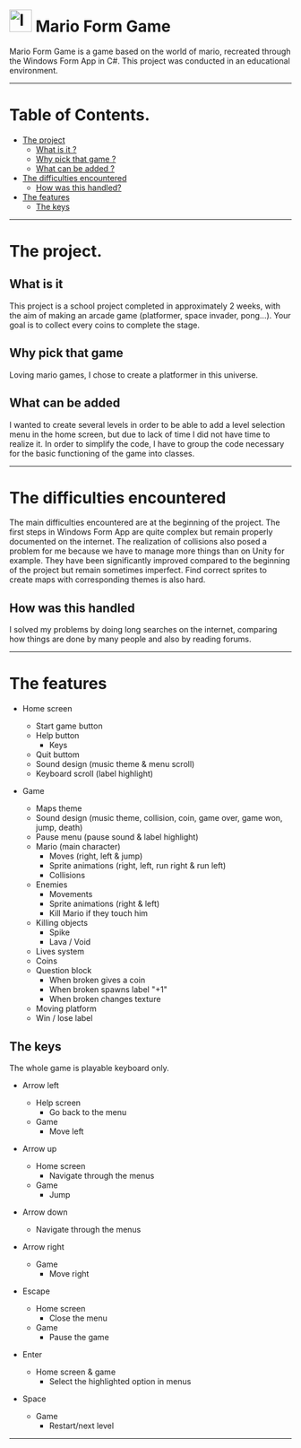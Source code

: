 # <img src="https://i.imgur.com/YxgFdHy.jpg" height="40" alt="Icon" title="Mario Form Game"> Mario Form Game

Mario Form Game is a game based on the world of mario, recreated through the Windows Form App in C#.
This project was conducted in an educational environment.

-------

# Table of Contents.

- [The project](#the-project)
  - [What is it ?](#user-content-what-is-it)
  - [Why pick that game ?](#user-content-why-pick-that-game)
  - [What can be added ?](#user-content-what-can-be-added)
- [The difficulties encountered](#the-difficulties-encountered)
  - [How was this handled?](#user-content-how-was-this-handled)
- [The features](#the-features)
  - [The keys](#user-content-the-keys)

-------

# The project.

## What is it

This project is a school project completed in approximately 2 weeks, with the aim of making an arcade game (platformer, space invader, pong...).
Your goal is to collect every coins to complete the stage.

## Why pick that game

Loving mario games, I chose to create a platformer in this universe.

## What can be added

I wanted to create several levels in order to be able to add a level selection menu in the home screen, but due to lack of time I did not have time to realize it.
In order to simplify the code, I have to group the code necessary for the basic functioning of the game into classes.

-------

# The difficulties encountered

The main difficulties encountered are at the beginning of the project. The first steps in Windows Form App are quite complex but remain properly documented on the internet.
The realization of collisions also posed a problem for me because we have to manage more things than on Unity for example. They have been significantly improved compared to the beginning of the project but remain sometimes imperfect.
Find correct sprites to create maps with corresponding themes is also hard.

## How was this handled

I solved my problems by doing long searches on the internet, comparing how things are done by many people and also by reading forums.

-------

# The features

* Home screen
  * Start game button
  * Help button
    * Keys
  * Quit buttom
  * Sound design (music theme & menu scroll)
  * Keyboard scroll (label highlight)
  
* Game
  * Maps theme
  * Sound design (music theme, collision, coin, game over, game won, jump, death)
  * Pause menu (pause sound & label highlight)
  * Mario (main character)
    * Moves (right, left & jump)
    * Sprite animations (right, left, run right & run left)
    * Collisions
  * Enemies
    * Movements
    * Sprite animations (right & left)
    * Kill Mario if they touch him
  * Killing objects
    * Spike
    * Lava / Void
  * Lives system
  * Coins
  * Question block
    * When broken gives a coin
    * When broken spawns label "+1"
    * When broken changes texture
  * Moving platform
  * Win / lose label 

## The keys

The whole game is playable keyboard only.

* Arrow left
  * Help screen
    * Go back to the menu
  * Game
    * Move left
    
* Arrow up
  * Home screen
    * Navigate through the menus
  * Game
    * Jump
    
* Arrow down
  * Navigate through the menus
  
* Arrow right
  * Game
    * Move right
    
* Escape
  * Home screen
    * Close the menu
  * Game
    * Pause the game
    
* Enter
  * Home screen & game
    * Select the highlighted option in menus
    
* Space
  * Game
    * Restart/next level
    
-------
